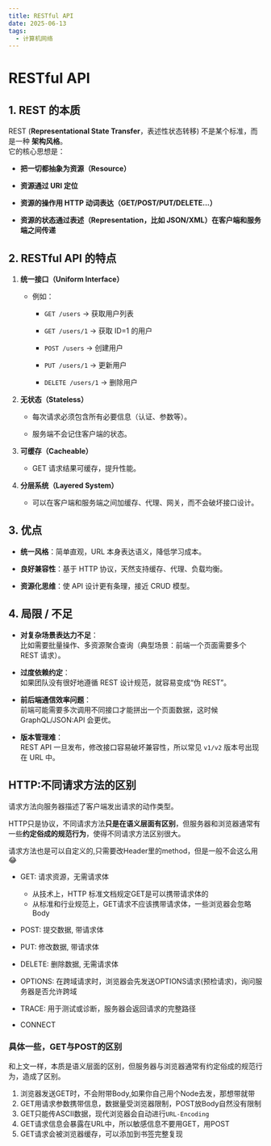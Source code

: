 ```yaml
---
title: RESTful API
date: 2025-06-13
tags:
  - 计算机网络
---
```

# RESTful API

## 1. REST 的本质

REST (**Representational State Transfer**，表述性状态转移) 不是某个标准，而是一种 **架构风格**。  
它的核心思想是：

- **把一切都抽象为资源（Resource）**
    
- **资源通过 URI 定位**
    
- **资源的操作用 HTTP 动词表达（GET/POST/PUT/DELETE...）**
    
- **资源的状态通过表述（Representation，比如 JSON/XML）在客户端和服务端之间传递**


## 2. RESTful API 的特点

1. **统一接口（Uniform Interface）**
    
    - 例如：
        
        - `GET /users` → 获取用户列表
            
        - `GET /users/1` → 获取 ID=1 的用户
            
        - `POST /users` → 创建用户
            
        - `PUT /users/1` → 更新用户
            
        - `DELETE /users/1` → 删除用户
            
2. **无状态（Stateless）**
    
    - 每次请求必须包含所有必要信息（认证、参数等）。
        
    - 服务端不会记住客户端的状态。
        
3. **可缓存（Cacheable）**
    
    - GET 请求结果可缓存，提升性能。
        
4. **分层系统（Layered System）**
    
    - 可以在客户端和服务端之间加缓存、代理、网关，而不会破坏接口设计。



## 3. 优点

- **统一风格**：简单直观，URL 本身表达语义，降低学习成本。
    
- **良好兼容性**：基于 HTTP 协议，天然支持缓存、代理、负载均衡。
    
- **资源化思维**：使 API 设计更有条理，接近 CRUD 模型。

## 4. 局限 / 不足

- **对复杂场景表达力不足**：  
    比如需要批量操作、多资源聚合查询（典型场景：前端一个页面需要多个 REST 请求）。
    
- **过度依赖约定**：  
    如果团队没有很好地遵循 REST 设计规范，就容易变成“伪 REST”。
    
- **前后端通信效率问题**：  
    前端可能需要多次调用不同接口才能拼出一个页面数据，这时候 GraphQL/JSON:API 会更优。
    
- **版本管理难**：  
    REST API 一旦发布，修改接口容易破坏兼容性，所以常见 `v1/v2` 版本号出现在 URL 中。

## HTTP:不同请求方法的区别

请求方法向服务器描述了客户端发出请求的动作类型。
     
HTTP只是协议，不同请求方法**只是在语义层面有区别**，但服务器和浏览器通常有一些**约定俗成的规范行为**，使得不同请求方法区别很大。

请求方法也是可以自定义的,只需要改Header里的method，但是一般不会这么用😂
      
- GET: 请求资源，无需请求体
    - 从技术上，HTTP 标准文档规定GET是可以携带请求体的
    - 从标准和行业规范上，GET请求不应该携带请求体，一些浏览器会忽略Body

- POST: 提交数据, 带请求体

- PUT: 修改数据, 带请求体

- DELETE: 删除数据, 无需请求体

- OPTIONS: 在跨域请求时，浏览器会先发送OPTIONS请求(预检请求)，询问服务器是否允许跨域

- TRACE: 用于测试或诊断，服务器会返回请求的完整路径

- CONNECT


### 具体一些，GET与POST的区别

和上文一样，本质是语义层面的区别，但服务器与浏览器通常有约定俗成的规范行为，造成了区别。

1. 浏览器发送GET时，不会附带Body,如果你自己用个Node去发，那想带就带
2. GET用请求参数携带信息，数据量受浏览器限制，POST放Body自然没有限制
3. GET只能传ASCII数据，现代浏览器会自动进行`URL-Encoding`
4. GET请求信息会暴露在URL中，所以敏感信息不要用GET，用POST
5. GET请求会被浏览器缓存，可以添加到书签完整复现
